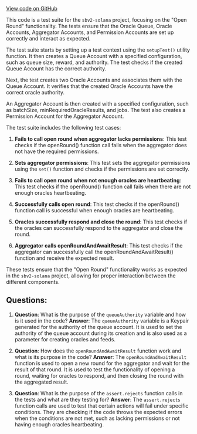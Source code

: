 [View code on GitHub](https://github.com/switchboard-xyz/sbv2-solana/blob/master/javascript/solana.js/test/open-round.spec.ts)

This code is a test suite for the `sbv2-solana` project, focusing on the "Open Round" functionality. The tests ensure that the Oracle Queue, Oracle Accounts, Aggregator Accounts, and Permission Accounts are set up correctly and interact as expected.

The test suite starts by setting up a test context using the `setupTest()` utility function. It then creates a Queue Account with a specified configuration, such as queue size, reward, and authority. The test checks if the created Queue Account has the correct authority.

Next, the test creates two Oracle Accounts and associates them with the Queue Account. It verifies that the created Oracle Accounts have the correct oracle authority.

An Aggregator Account is then created with a specified configuration, such as batchSize, minRequiredOracleResults, and jobs. The test also creates a Permission Account for the Aggregator Account.

The test suite includes the following test cases:

1. **Fails to call open round when aggregator lacks permissions**: This test checks if the openRound() function call fails when the aggregator does not have the required permissions.

2. **Sets aggregator permissions**: This test sets the aggregator permissions using the `set()` function and checks if the permissions are set correctly.

3. **Fails to call open round when not enough oracles are heartbeating**: This test checks if the openRound() function call fails when there are not enough oracles heartbeating.

4. **Successfully calls open round**: This test checks if the openRound() function call is successful when enough oracles are heartbeating.

5. **Oracles successfully respond and close the round**: This test checks if the oracles can successfully respond to the aggregator and close the round.

6. **Aggregator calls openRoundAndAwaitResult**: This test checks if the aggregator can successfully call the openRoundAndAwaitResult() function and receive the expected result.

These tests ensure that the "Open Round" functionality works as expected in the `sbv2-solana` project, allowing for proper interaction between the different components.
## Questions: 
 1. **Question**: What is the purpose of the `queueAuthority` variable and how is it used in the code?
   **Answer**: The `queueAuthority` variable is a Keypair generated for the authority of the queue account. It is used to set the authority of the queue account during its creation and is also used as a parameter for creating oracles and feeds.

2. **Question**: How does the `openRoundAndAwaitResult` function work and what is its purpose in the code?
   **Answer**: The `openRoundAndAwaitResult` function is used to open a new round for the aggregator and wait for the result of that round. It is used to test the functionality of opening a round, waiting for oracles to respond, and then closing the round with the aggregated result.

3. **Question**: What is the purpose of the `assert.rejects` function calls in the tests and what are they testing for?
   **Answer**: The `assert.rejects` function calls are used to test that certain actions will fail under specific conditions. They are checking if the code throws the expected errors when the conditions are not met, such as lacking permissions or not having enough oracles heartbeating.